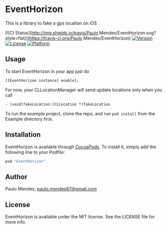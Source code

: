 # EventHorizon
This is a library to fake a gps location on iOS

[![CI Status](http://img.shields.io/travis/Paulo Mendes/EventHorizon.svg?style=flat)](https://travis-ci.org/Paulo Mendes/EventHorizon)
[![Version](https://img.shields.io/cocoapods/v/EventHorizon.svg?style=flat)](http://cocoapods.org/pods/EventHorizon)
[![License](https://img.shields.io/cocoapods/l/EventHorizon.svg?style=flat)](http://cocoapods.org/pods/EventHorizon)
[![Platform](https://img.shields.io/cocoapods/p/EventHorizon.svg?style=flat)](http://cocoapods.org/pods/EventHorizon)

## Usage

To start EventHorizon in your app just do

```objc
[[EventHorizon instance] enable];
```

For now, your CLLocationManager will send update locations only when you call

```objc
- (void)fakeLocation:(CLLocation *)fakeLocation
```

To run the example project, clone the repo, and run `pod install` from the Example directory first.

## Installation

EventHorizon is available through [CocoaPods](http://cocoapods.org). To install
it, simply add the following line to your Podfile:

```ruby
pod "EventHorizon"
```

## Author

Paulo Mendes, paulo.mendes87@gmail.com

## License

EventHorizon is available under the MIT license. See the LICENSE file for more info.



